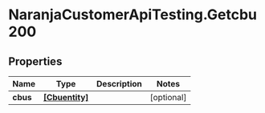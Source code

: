 # NaranjaCustomerApiTesting.Getcbu200

## Properties

Name | Type | Description | Notes
------------ | ------------- | ------------- | -------------
**cbus** | [**[Cbuentity]**](Cbuentity.md) |  | [optional] 


